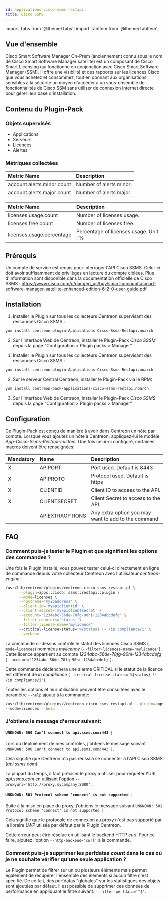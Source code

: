 ```yaml
---
id: applications-cisco-ssms-restapi
title: Cisco SSMS
---
```

import Tabs from '@theme/Tabs';
import TabItem from '@theme/TabItem';


## Vue d'ensemble

Cisco Smart Software Manager On-Prem (anciennement connu sous le nom de Cisco Smart Software Manager satellite) est un composant de Cisco Smart Licensing
qui fonctionne en conjonction avec Cisco Smart Software Manager (SSM). 
Il offre une visibilité et des rapports sur les licences Cisco que vous achetez et consommez,
tout en donnant aux organisations sensibles à la sécurité un moyen d'accéder à un sous-ensemble de fonctionnalités de Cisco SSM
sans utiliser de connexion Internet directe pour gérer leur base d'installation.

## Contenu du Plugin-Pack

### Objets supervisés

* Applications
* Serveurs
* Licences
* Alertes

### Métriques collectées

<Tabs groupId="sync">
<TabItem value="Alerts" label="Alerts">

| Metric Name                | Description              |
| :------------------------- | :------------------------|
| account.alerts.minor.count | Number of alerts minor.  |
| account.alerts.major.count | Number of alerts major.  |

</TabItem>
<TabItem value="Licenses" label="Licenses">

| Metric Name                | Description                            |
| :------------------------- | :------------------------------------- |
| licenses.usage.count       | Number of licenses usage.              |
| licenses.free.count        | Number of licenses free.               |
| licenses.usage.percentage  | Percentage of licenses usage. Unit : % |

</TabItem>
</Tabs>

## Prérequis

Un compte de service est requis pour interroger l'API Cisco SSMS. Celui-ci doit avoir suffisamment de privilèges en lecture du compte ciblées.
Plus d'information sont disponible dans la documentation officielle de Cisco SSMS : https://www.cisco.com/c/dam/en_us/buy/smart-accounts/smart-software-manager-satellite-enhanced-edition-6-2-0-user-guide.pdf

## Installation

<Tabs groupId="sync">
<TabItem value="Online IMP Licence & IT100 Editions" label="Online IMP Licence & IT100 Editions">

1. Installer le Plugin sur tous les collecteurs Centreon supervisant des ressources Cisco SSMS :

```bash
yum install centreon-plugin-Applications-Cisco-Ssms-Restapi.noarch
```

2. Sur l'interface Web de Centreon, installer le Plugin-Pack *Cisco SSSM* depuis la page "Configuration > Plugin packs > Manager"

</TabItem>
<TabItem value="Offline IMP License" label="Offline IMP License">

1. Installer le Plugin sur tous les collecteurs Centreon supervisant des ressources Cisco SSMS :

```bash
yum install centreon-plugin-Applications-Cisco-Ssms-Restapi.noarch
```

2. Sur le serveur Central Centreon, installer le Plugin-Pack via le RPM:

```bash
yum install centreon-pack-applications-cisco-ssms-restapi.noarch
```
3. Sur l'interface Web de Centreon, installer le Plugin-Pack *Cisco SSMS* depuis la page "Configuration > Plugin packs > Manager"

</TabItem>
</Tabs>

## Configuration

Ce Plugin-Pack est conçu de manière à avoir dans Centreon un hôte par compte.
Lorsque vous ajoutez un hôte à Centreon, appliquez-lui le modèle *App-Cisco-Ssms-Restapi-custom*. Une fois celui-ci configuré, certaines macros doivent être renseignées:

| Mandatory   | Name                    | Description                                                               |
| :---------- | :--------------------- | :------------------------------------------------------------------------- |
| X           | APIPORT                | Port used. Default is 8443                                                 |
| X           | APIPROTO               | Protocol used. Default is https                                            |
| X           | CLIENTID               | Client ID to access to the API.                                            |
| X           | CLIENTSECRET           | Client Secret to access to the API.                                        |
|             | APIEXTRAOPTIONS        | Any extra option you may want to add to the command                        |

## FAQ

### Comment puis-je tester le Plugin et que signifient les options des commandes ?

Une fois le Plugin installé, vous pouvez tester celui-ci directement en ligne de commande depuis votre collecteur Centreon avec l'utilisateur *centreon-engine*:

```bash
/usr/lib/centreon/plugins/centreon_cisco_ssms_restapi.pl \
      --plugin=apps::cisco::ssms::restapi::plugin \
      --mode=licenses \
      --hostname='myipaddress' \
      --client-id='myapiclientid' \
      --client-secret='myapiclientsecret' \
      --account='1234abc-56de-78fg-90hi-1234abcdefg' \
      --filter-counters='status' \
      --filter-license-name='mylicence'
      --critical-license-status='%{status} !~ /in compliance/i' \
      --verbose
```

La commande ci-dessus contrôle le statut des licences Cisco SSMS (```--mode=licences```) nommées *mylicence* (```--filter-licences-name='mylicence'```).
Cette licence appartient au compte *1234abc-56de-78fg-90hi-1234abcdefg* (```--account='1234abc-56de-78fg-90hi-1234abcdefg'```). 

Cette commande déclenchera une alarme CRITICAL si le statut de la licence est différent de *in compliance* (```--critical-license-status='%{status} !~ /in compliance/i'```).

Toutes les options et leur utilisation peuvent être consultées avec le paramètre ```--help``` ajouté à la commande:

```bash
/usr/lib/centreon/plugins//centreon_cisco_ssms_restapi.pl --plugin=apps::cisco::ssms::restapi::plugin 
--mode=licences --help
```

### J'obtiens le message d'erreur suivant: 

#### ```UNKNOWN: 500 Can't connect to api.ssms.com:443 |```

Lors du déploiement de mes contrôles, j'obtiens le message suivant ```UNKNOWN: 500 Can't connect to api.ssms.com:443 |```.

Cela signifie que Centreon n'a pas réussi à se connecter à l'API Cisco SSMS (*api.ssms.com*).

La plupart du temps, il faut préciser le proxy à utiliser pour requêter l'URL *api.ssms.com* en utilisant l'option ```--proxyurl='http://proxy.mycompany:8080'```.

#### ```UNKNOWN: 501 Protocol scheme 'connect' is not supported |``` 

Suite à la mise en place du proxy, j'obtiens le message suivant ```UNKNOWN: 501 Protocol scheme 'connect' is not supported |```

Cela signifie que le protocole de connexion au proxy n'est pas supporté par la libraire *LWP* utlisée par défaut par le Plugin Centreon.

Cette erreur peut être résolue en utilisant le backend HTTP *curl*. Pour ce faire, ajoutez l'option ```--http-backend='curl'``` à la commande.

### Comment puis-je supprimer les perfdatas *count* dans le cas où je ne souhaite vérifier qu'une seule application ?

Le Plugin permet de filtrer sur un ou plusieurs éléments mais permet également de récupérer l'ensemble des éléments si aucun filtre n'est spécifié.
De ce fait, des perfdatas "globales" sur les statistiques des objets sont ajoutées par défaut. Il est possible de supprimer ces données de performance en appliquant le filtre suivant: ```--filter-perfdata='^$'```.
